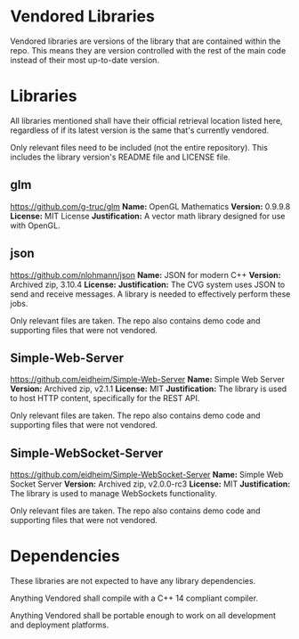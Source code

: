 # Vendored Libraries

Vendored libraries are versions of the library that are contained
within the repo. This means they are version controlled with the 
rest of the main code instead of their most up-to-date version.

# Libraries

All libraries mentioned shall have their official retrieval location
listed here, regardless of if its latest version is the same that's
currently vendored.

Only relevant files need to be included (not the entire repository).
This includes the library version's README file and LICENSE file.

## glm

https://github.com/g-truc/glm
**Name:** OpenGL Mathematics
**Version:** 0.9.9.8
**License:** MIT License
**Justification:**
A vector math library designed for use with OpenGL.

## json

https://github.com/nlohmann/json
**Name:** JSON for modern C++
**Version:** Archived zip, 3.10.4
**License:** 
**Justification:** 
The CVG system uses JSON to send and receive messages. A library is
needed to effectively perform these jobs.

Only relevant files are taken. The repo also contains demo code
and supporting files that were not vendored.

## Simple-Web-Server

https://github.com/eidheim/Simple-Web-Server
**Name:** Simple Web Server
**Version:** Archived zip, v2.1.1
**License:** MIT
**Justification:** 
The library is used to host HTTP content, specifically for the REST
API.

Only relevant files are taken. The repo also contains demo code
and supporting files that were not vendored.

## Simple-WebSocket-Server

https://github.com/eidheim/Simple-WebSocket-Server
**Name:** Simple Web Socket Server
**Version:** Archived zip, v2.0.0-rc3
**License:** MIT
**Justification:**
The library is used to manage WebSockets functionality.

Only relevant files are taken. The repo also contains demo code
and supporting files that were not vendored.

# Dependencies

These libraries are not expected to have any library dependencies.

Anything Vendored shall compile with a C++ 14 compliant compiler.

Anything Vendored shall be portable enough to work on all
development and deployment platforms.